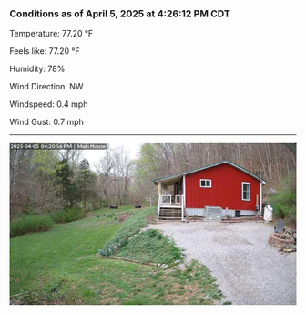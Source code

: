 ### Conditions as of April 5, 2025 at 4:26:12 PM CDT 

Temperature: 77.20 &deg;F

Feels like: 77.20 &deg;F

Humidity: 78%

Wind Direction: NW

Windspeed: 0.4 mph

Wind Gust: 0.7 mph

---

<img src="./images/latest.jpeg"/>

